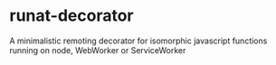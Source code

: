 # runat-decorator
A minimalistic remoting decorator for isomorphic javascript functions running on node, WebWorker or ServiceWorker
